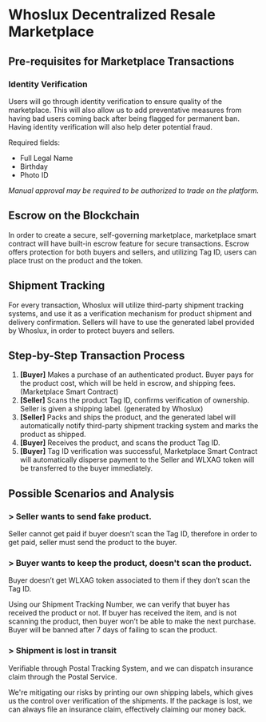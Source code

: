 # Whoslux Decentralized Resale Marketplace

## Pre-requisites for Marketplace Transactions

### Identity Verification
Users will go through identity verification to ensure quality of the marketplace. This will also allow us to add preventative measures from having bad users coming back after being flagged for permanent ban. Having identity verification will also help deter potential fraud.

Required fields:
  - Full Legal Name
  - Birthday
  - Photo ID

_Manual approval may be required to be authorized to trade on the platform._

## Escrow on the Blockchain
In order to create a secure, self-governing marketplace, marketplace smart contract will have built-in escrow feature for secure transactions. Escrow offers protection for both buyers and sellers, and utilizing Tag ID, users can place trust on the product and the token.

## Shipment Tracking
For every transaction, Whoslux will utilize third-party shipment tracking systems, and use it as a verification mechanism for product shipment and delivery confirmation. Sellers will have to use the generated label provided by Whoslux, in order to protect buyers and sellers.

## Step-by-Step Transaction Process

1. **[Buyer]** Makes a purchase of an authenticated product. Buyer pays for the product cost, which will be held in escrow, and shipping fees. (Marketplace Smart Contract)
2. **[Seller]** Scans the product Tag ID, confirms verification of ownership. Seller is given a shipping label. (generated by Whoslux)
3. **[Seller]** Packs and ships the product, and the generated label will automatically notify third-party shipment tracking system and marks the product as shipped.
4. **[Buyer]** Receives the product, and scans the product Tag ID.
5. **[Buyer]** Tag ID verification was successful, Marketplace Smart Contract will automatically disperse payment to the Seller and WLXAG token will be transferred to the buyer immediately.

## Possible Scenarios and Analysis

### > Seller wants to send fake product.

Seller cannot get paid if buyer doesn’t scan the Tag ID, therefore in order to get paid, seller must send the product to the buyer.

### > Buyer wants to keep the product, doesn't scan the product.

Buyer doesn’t get WLXAG token associated to them if they don’t scan the Tag ID.

Using our Shipment Tracking Number, we can verify that buyer has received the product or not. If buyer has received the item, and is not scanning the product, then buyer won’t be able to make the next purchase. Buyer will be banned after 7 days of failing to scan the product.

### > Shipment is lost in transit
Verifiable through Postal Tracking System, and we can dispatch insurance claim through the Postal Service.

We're mitigating our risks by printing our own shipping labels, which gives us the control over verification of the shipments. If the package is lost, we can always file an insurance claim, effectively claiming our money back.
